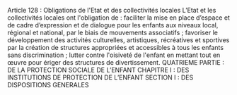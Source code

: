 Article 128 : Obligations de l'Etat et des collectivités locales
L’Etat et les collectivités locales ont l'obligation de :
faciliter la mise en place d’espace et de cadre d’expression et de dialogue pour les enfants aux niveaux local, régional et national, par le biais de mouvements associatifs ;
favoriser le développement des activités culturelles, artistiques, récréatives et sportives par la création de structures appropriées et accessibles à tous les enfants sans discrimination ;
lutter contre l'oisiveté de l'enfant en mettant tout en œuvre pour ériger des structures de divertissement.
QUATRIEME PARTIE : DE LA PROTECTION SOCIALE DE L’ENFANT
CHAPITRE I : DES INSTITUTIONS DE PROTECTION DE L’ENFANT
SECTION I : DES DISPOSITIONS GENERALES